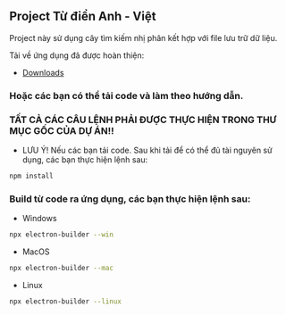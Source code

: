 ## Project Từ điển Anh - Việt
Project này sử dụng cây tìm kiếm nhị phân kết hợp với file lưu trữ dữ liệu.

Tải về ứng dụng đã được hoàn thiện:

- [Downloads](https://github.com/trongnhan190901/DictionaryApplication/releases/tag/release)

### Hoặc các bạn có thể tải code và làm theo hướng dẫn.
### TẤT CẢ CÁC CÂU LỆNH PHẢI ĐƯỢC THỰC HIỆN TRONG THƯ MỤC GỐC CỦA DỰ ÁN!!

-  LƯU  Ý! Nếu các bạn tải code. Sau khi tải để có thể đủ tài nguyên sử dụng, các bạn thực hiện lệnh sau:

```bash
npm install
```

###  Build từ code ra ứng dụng, các bạn thực hiện lệnh sau:

- Windows
```bash
npx electron-builder --win
```
- MacOS
```bash
npx electron-builder --mac
```
- Linux
```bash
npx electron-builder --linux
```

